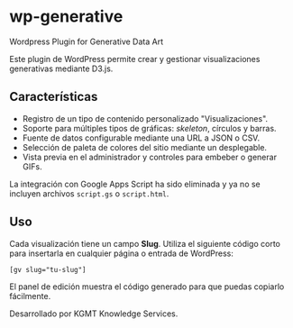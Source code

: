 # wp-generative
Wordpress Plugin for Generative Data Art

Este plugin de WordPress permite crear y gestionar visualizaciones generativas mediante D3.js.

## Características
- Registro de un tipo de contenido personalizado "Visualizaciones".
- Soporte para múltiples tipos de gráficas: *skeleton*, círculos y barras.
- Fuente de datos configurable mediante una URL a JSON o CSV.
- Selección de paleta de colores del sitio mediante un desplegable.
- Vista previa en el administrador y controles para embeber o generar GIFs.

La integración con Google Apps Script ha sido eliminada y ya no se incluyen archivos `script.gs` o `script.html`.

## Uso

Cada visualización tiene un campo **Slug**. Utiliza el siguiente código corto para insertarla en cualquier página o entrada de WordPress:

```
[gv slug="tu-slug"]
```

El panel de edición muestra el código generado para que puedas copiarlo fácilmente.

Desarrollado por KGMT Knowledge Services.
